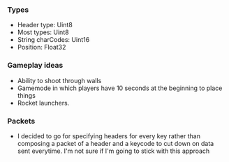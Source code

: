 ### Types
- Header type: Uint8
- Most types: Uint8
- String charCodes: Uint16
- Position: Float32

### Gameplay ideas
- Ability to shoot through walls
- Gamemode in which players have 10 seconds at the beginning to place things
- Rocket launchers.

### Packets
- I decided to go for specifying headers for every key rather than composing a packet
of a header and a keycode to cut down on data sent everytime. I'm not sure if I'm
going to stick with this approach